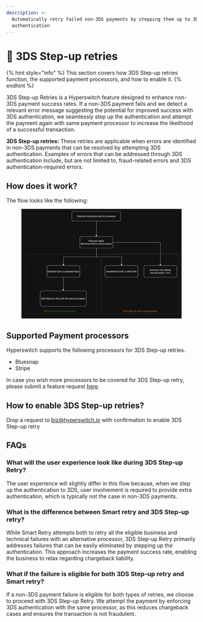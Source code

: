 ```yaml
---
description: >-
  Automatically retry failed non-3DS payments by stepping them up to 3DS
  authentication
---
```


# 🔼 3DS Step-up retries

{% hint style="info" %}
This section covers how 3DS Step-up retries function, the supported payment processors, and how to enable it.
{% endhint %}

3DS Step-up Retries is a Hyperswitch feature designed to enhance non-3DS payment success rates. If a non-3DS payment fails and we detect a relevant error message suggesting the potential for improved success with 3DS authentication, we seamlessly step up the authentication and attempt the payment again with same payment processor to increase the likelihood of a successful transaction.

**3DS Step-up retries:** These retries are applicable when errors are identified in non-3DS payments that can be resolved by attempting 3DS authentication. Examples of errors that can be addressed through 3DS authentication include, but are not limited to, fraud-related errors and 3DS authentication-required errors.

## How does it work?

The flow looks like the following:

<figure><img src="../../.gitbook/assets/Screenshot 2023-12-07 at 5.56.20 PM.png" alt=""><figcaption></figcaption></figure>

## Supported Payment processors

Hyperswitch supports the following processors for 3DS Step-up retries.

* Bluesnap
* Stripe

In case you wish more processors to be covered for 3DS Step-up retry, please submit a feature request [here](https://github.com/juspay/hyperswitch/discussions/new?category=ideas-feature-requests).

## How to enable 3DS Step-up retries?

Drop a request to biz@hyperswitch.io with confirmation to enable 3DS Step-up retry

## FAQs

### What will the user experience look like during 3DS Step-up Retry?

The user experience will slightly differ in this flow because, when we step up the authentication to 3DS, user involvement is required to provide extra authentication, which is typically not the case in non-3DS payments.

### What is the difference between Smart retry and 3DS Step-up retry?

While Smart Retry attempts both to retry all the eligible business and technical failures with an alternative processor, 3DS Step-up Retry primarily addresses failures that can be easily eliminated by stepping up the authentication. This approach increases the payment success rate, enabling the business to relax regarding chargeback liability.

### What if the failure is eligible for both 3DS Step-up retry and Smart retry?

If a non-3DS payment failure is eligible for both types of retries, we choose to proceed with 3DS Step-up Retry. We attempt the payment by enforcing 3DS authentication with the same processor, as this reduces chargeback cases and ensures the transaction is not fraudulent.&#x20;



